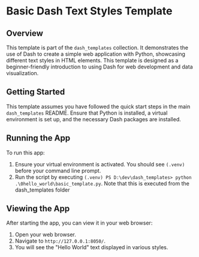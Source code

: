 # Basic Dash Text Styles Template

## Overview

This template is part of the `dash_templates` collection. It demonstrates the use of Dash to create a simple web application with Python, showcasing different text styles in HTML elements. This template is designed as a beginner-friendly introduction to using Dash for web development and data visualization.

## Getting Started

This template assumes you have followed the quick start steps in the main `dash_templates` README. Ensure that Python is installed, a virtual environment is set up, and the necessary Dash packages are installed.

## Running the App

To run this app:
1. Ensure your virtual environment is activated. You should see `(.venv)` before your command line prompt.
2. Run the script by executing `(.venv) PS D:\dev\dash_templates> python .\0hello_world\basic_template.py`. Note that this is executed from the dash_templates folder


## Viewing the App

After starting the app, you can view it in your web browser:
1. Open your web browser.
2. Navigate to `http://127.0.0.1:8050/`.
3. You will see the "Hello World" text displayed in various styles.